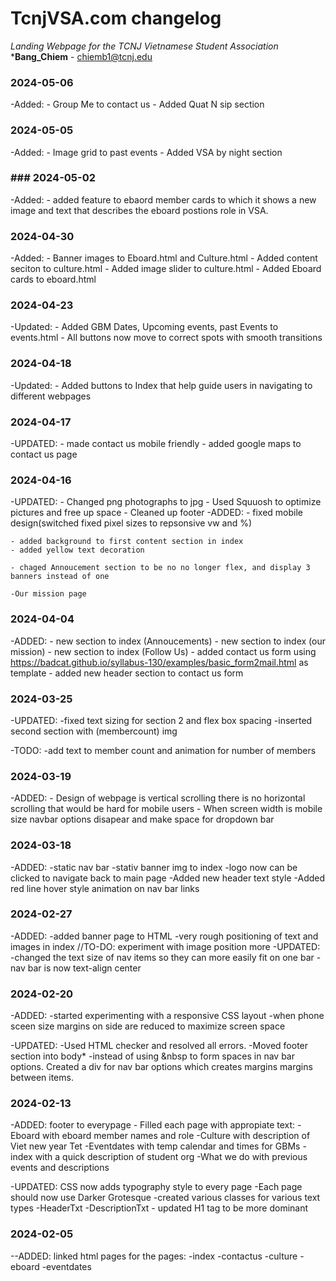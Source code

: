 # TcnjVSA.com changelog
_Landing Webpage for the TCNJ Vietnamese Student Association_
*__Bang_Chiem__ - <chiemb1@tcnj.edu>

### 2024-05-06
-Added:
    - Group Me to contact us
    - Added Quat N sip section

### 2024-05-05
-Added:
    - Image grid to past events
    - Added VSA by night section

### ### 2024-05-02
-Added:
    - added feature to ebaord member cards to which it shows a new image and text that describes the eboard postions role in VSA.

### 2024-04-30
-Added:
    - Banner images to Eboard.html and Culture.html
    - Added content seciton to culture.html
    - Added image slider to culture.html
    - Added Eboard cards to eboard.html
    

### 2024-04-23
-Updated:
    - Added GBM Dates, Upcoming events, past Events to events.html
    - All buttons now move to correct spots with smooth transitions

### 2024-04-18
-Updated:
    - Added buttons to Index that help guide users in navigating to different webpages

### 2024-04-17
-UPDATED:
    - made contact us mobile friendly
    - added google maps to contact us page 

### 2024-04-16
-UPDATED:
    - Changed png photographs to jpg
    - Used Squuosh to optimize pictures and free up space
    - Cleaned up footer
-ADDED:
    - fixed mobile design(switched fixed pixel sizes to repsonsive vw and %)

    - added background to first content section in index
    - added yellow text decoration

    - chaged Annoucement section to be no no longer flex, and display 3 banners instead of one

    -Our mission page

### 2024-04-04
-ADDED:
    - new section to index (Annoucements)
    - new section to index (our mission)
    - new section to index (Follow Us)
    - added contact us form using https://badcat.github.io/syllabus-130/examples/basic_form2mail.html as template
    - added new header section to contact us form

### 2024-03-25
-UPDATED:
    -fixed text sizing for section 2 and flex box spacing
    -inserted second section with (membercount) img

-TODO:
    -add text to member count and animation for number of members

### 2024-03-19

-ADDED:
    - Design of webpage is vertical scrolling there is no horizontal scrolling that would be hard for mobile users
    - When screen width is mobile size navbar options disapear and make space for dropdown bar


### 2024-03-18
-ADDED:
    -static nav bar
    -stativ banner img to index
    -logo now can be clicked to navigate back to main page
    -Added new header text style
    -Added red line hover style animation on nav bar links


### 2024-02-27
-ADDED:
    -added banner page to HTML
    -very rough positioning of text and images in index
    //TO-DO: experiment with image position more
-UPDATED:
    -changed the text size of nav items so they can more easily fit on one bar
    -nav bar is now text-align center

### 2024-02-20
-ADDED:
    -started experimenting with a responsive CSS layout
    -when phone sceen size margins on side are reduced to maximize screen space

-UPDATED: 
    -Used HTML checker and resolved all errors.
        -Moved footer section into body*
        -instead of using &nbsp to form spaces in nav bar options. 
         Created a div for nav bar options which creates margins margins between items.


### 2024-02-13
-ADDED: footer to everypage
    - Filled each page with appropiate text:
        -Eboard with eboard member names and role
        -Culture with description of Viet new year Tet
        -Eventdates with temp calendar and times for GBMs
        -index with a quick description of student org
        -What we do with previous events and descriptions

-UPDATED: CSS now adds typography style to every page
    -Each page should now use Darker Grotesque
    -created various classes for various text types
        -HeaderTxt
        -DescriptionTxt
    - updated H1 tag to be more dominant

### 2024-02-05
--ADDED: linked html pages for the pages:
    -index
    -contactus
    -culture
    -eboard
    -eventdates


